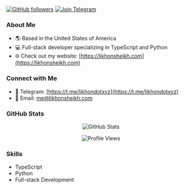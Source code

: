[![GitHub followers](https://img.shields.io/github/followers/likhonsheikhorg?style=social)](https://github.com/likhonsheikhorg)
[![Join Telegram](https://img.shields.io/badge/Join%20Telegram-2CA5E0?style=social&logo=telegram)](https://t.me/likhondotxyz)

### About Me

- 🌎 Based in the United States of America
- 💻 Full-stack developer specializing in TypeScript and Python
- 🌐 Check out my website: [https://likhonsheikh.com](https://likhonsheikh.com)

### Connect with Me

- 📱 Telegram: [https://t.me/likhondotxyz](https://t.me/likhondotxyz)
- 📧 Email: [me@likhonsheikh.com](mailto:me@likhonsheikh.com)

### GitHub Stats

<p align="center">
  <img src="https://github-stats-alpha.vercel.app/api/?username=likhonsheikhorg" alt="GitHub Stats">
</p>

<p align="center">
  <img src="https://komarev.com/ghpvc/?username=likhonsheikhorg&color=blueviolet&style=for-the-badge" alt="Profile Views">
</p>

### Skills

- TypeScript
- Python
- Full-stack Development
